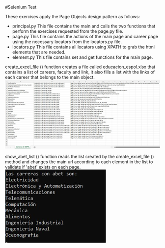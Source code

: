 #Selenium Test

These exercises apply the Page Objects design pattern as follows:
- principal.py
This file contains the main and calls the two functions that perform the exercises requested from the page.py file.
- page.py
This file contains the actions of the main page and career page using the necessary locators from the locators.py file.
- locators.py
This file contains all locators using XPATH to grab the html elements that are needed.
- element.py
This file contains set and get functions for the main page.

create_excel_file () function creates a file called educacion_espol.xlsx that contains a list of careers, faculty and link, it also fills a list with the links of each career that belongs to the main object.
![alt text](\images\exercise1.JPG)

show_abet_list () function reads the list created by the create_excel_file () method and changes the main url according to each element in the list to validate if 'abet' exists on each page.
![alt text](\images\exercise2.JPG)